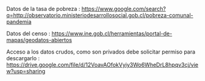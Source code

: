 Datos de la tasa de pobreza : https://www.google.com/search?q=http://observatorio.ministeriodesarrollosocial.gob.cl/pobreza-comunal-pandemia

Datos del censo : https://www.ine.gob.cl/herramientas/portal-de-mapas/geodatos-abiertos


Acceso a los datos crudos, como son privados debe solicitar permiso para descargarlo : https://drive.google.com/file/d/12VoavAOfokVyiy3Wo6WheDrL8hpqv3cj/view?usp=sharing

